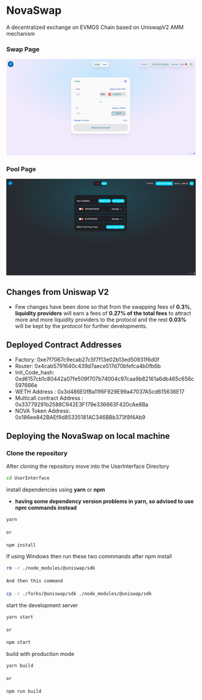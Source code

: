 # NovaSwap
A decentralized exchange on EVMOS Chain based on UniswapV2 AMM mechanism

### Swap Page
<img src="UserInterface/src/assets/novaswap_images/swap_page.png" alt="Logo">

### Pool Page
<img src="UserInterface/src/assets/novaswap_images/pool_page_dark.png" alt="Logo">

## Changes from Uniswap V2 

- Few changes have been done so that from the swapping fees of **0.3%**, **liquidity providers** will earn a fees of **0.27% of the total fees** to attract more and more liquidity providers to the protocol and the rest **0.03%** will be kept by the protocol for further developments.

## Deployed Contract Addresses

- Factory: 0xe7f7067c9ecab27c5f7f13e02b13ed50931f6d0f
- Router: 0x4cab5791640c439d7aece517d70bfefca4b0fb6b
- Init_Code_hash: 0xd6157cb1c80442a07fe509f707b74004c97caa9b82161a6db465c656c597666e
- WETH Address : 0x3d486E0fBa11f6F929E99a47037A5cd615636E17
- Multicall contract Address : 0x33779291b2588C942E3F179e336663F420cAe8Ba
- NOVA Token Address: 0x186ee842BAEf9d85335181AC346BBb373f8f4Ab9

## Deploying the NovaSwap on local machine

### Clone the repository

After cloning the repository move into the UserInterface Directory

```sh
cd UserInterface
```

install dependencies using **yarn** or **npm**

- **having some dependency version problems in yarn, so advised to use npm commands instead**

```sh
yarn

or

npm install
```
If using Windows then run these two commmands after npm install

```sh
rm -r ./node_modules/@uniswap/sdk

And then this command

cp -r ./forks/@uniswap/sdk ./node_modules/@uniswap/sdk
```

start the development server
```sh
yarn start

or

npm start
```

build with production mode
```sh
yarn build

or

npm run build
```